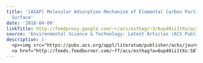 ```yaml
---
title: '[ASAP] Molecular Adsorption Mechanism of Elemental Carbon Particles on Leaf
  Surface'
date: '2018-04-09'
linkTitle: http://feedproxy.google.com/~r/acs/esthag/~3/6up40ii1tXo/acs.est.7b06088
source: 'Environmental Science & Technology: Latest Articles (ACS Publications)'
description: |-
  <p><img src="https://pubs.acs.org/appl/literatum/publisher/achs/journals/content/esthag/0/esthag.ahead-of-print/acs.est.7b06088/20180409/images/medium/es-2017-06088k_0005.gif" alt="TOC Graphic"/></p><div><cite>Environmental Science & Technology</cite></div><div>DOI: 10.1021/acs.est.7b06088</div><div class="feedflare">
  <a href="http://feeds.feedburner.com/~ff/acs/esthag?a=6up40ii1tXo:S8Te3wgy88M:yIl2AUoC8zA"><img src="http://feeds.feedburner.com/~ff/acs/esthag?d=yIl2AUoC8zA" border="0"></img></a>
---
```

